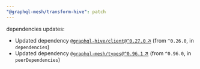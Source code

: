 ```yaml
---
"@graphql-mesh/transform-hive": patch
---
```

dependencies updates:
  - Updated dependency [`@graphql-hive/client@^0.27.0` ↗︎](https://www.npmjs.com/package/@graphql-hive/client/v/0.27.0) (from `^0.26.0`, in `dependencies`)
  - Updated dependency [`@graphql-mesh/types@^0.96.1` ↗︎](https://www.npmjs.com/package/@graphql-mesh/types/v/0.96.1) (from `^0.96.0`, in `peerDependencies`)
